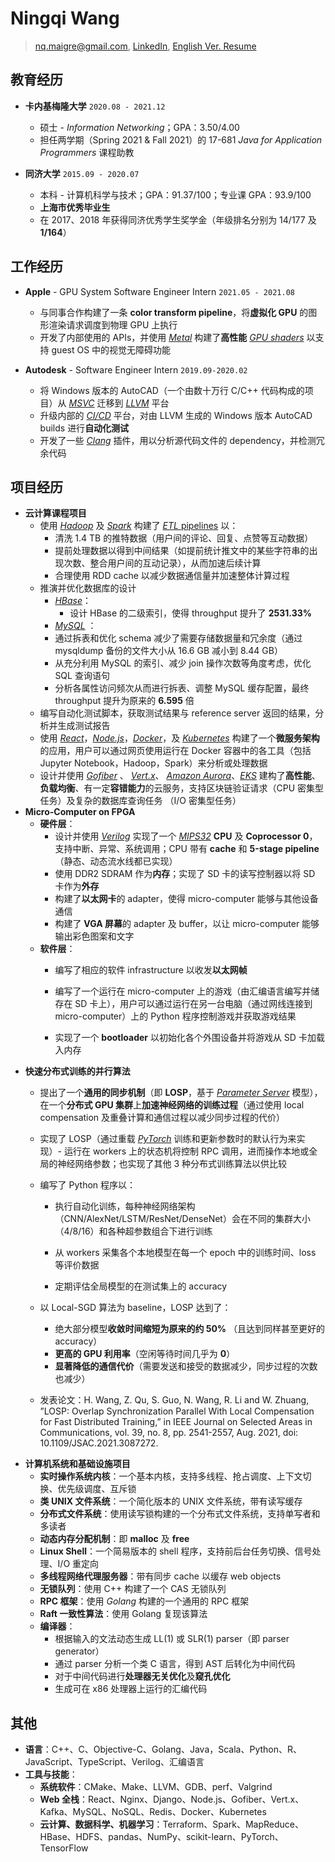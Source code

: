 # Ningqi Wang

> nq.maigre@gmail.com, [LinkedIn](https://www.linkedin.com/in/ningqi-wang), [English Ver. Resume](https://drive.google.com/file/d/1xYoTwvz8s6pVGqTGwRoXwsvuOyOlt6ME)
>



## 教育经历

* __卡内基梅隆大学__ `2020.08 - 2021.12`
  * 硕士 - *Information Networking*；GPA：3.50/4.00
  * 担任两学期（Spring 2021 & Fall 2021）的 17-681 *Java for Application Programmers* 课程助教

* __同济大学__ `2015.09 - 2020.07`
  * 本科 - 计算机科学与技术；GPA：91.37/100；专业课 GPA：93.9/100
  * **上海市优秀毕业生**
  * 在 2017、2018 年获得同济优秀学生奖学金（年级排名分别为 14/177 及 **1/164**）



## 工作经历

* __Apple__ - GPU System Software Engineer Intern `2021.05 - 2021.08`
  * 与同事合作构建了一条 **color transform pipeline**，将**虚拟化 GPU** 的图形渲染请求调度到物理 GPU 上执行
  * 开发了内部使用的 APIs，并使用 *<u>Metal</u>* 构建了**高性能** *<u>GPU shaders</u>* 以支持 guest OS 中的视觉无障碍功能

* __Autodesk__ - Software Engineer Intern `2019.09-2020.02`
  * 将 Windows 版本的 AutoCAD（一个由数十万行 C/C++ 代码构成的项目）从 *<u>MSVC</u>* 迁移到 *<u>LLVM</u>* 平台
  * 升级内部的 *<u>CI/CD</u>* 平台，对由 LLVM 生成的 Windows 版本 AutoCAD builds 进行**自动化测试**
  * 开发了一些 *<u>Clang</u>* 插件，用以分析源代码文件的 dependency，并检测冗余代码



## 项目经历

* **云计算课程项目**
  * 使用 *<u>Hadoop</u>* 及 *<u>Spark</u>* 构建了 <u>*ETL* pipelines</u> 以：
    * 清洗 1.4 TB 的推特数据（用户间的评论、回复、点赞等互动数据）
    * 提前处理数据以得到中间结果（如提前统计推文中的某些字符串的出现次数、整合用户间的互动记录），从而加速后续计算
    * 合理使用 RDD cache 以减少数据通信量并加速整体计算过程
  * 推演并优化数据库的设计
    * <u>*HBase*</u>：
      * 设计 HBase 的二级索引，使得 throughput 提升了 **2531.33%**
    *  *<u>MySQL</u>* ：
      * 通过拆表和优化 schema 减少了需要存储数据量和冗余度（通过 mysqldump 备份的文件大小从 16.6 GB 减小到 8.44 GB）
      * 从充分利用 MySQL 的索引、减少 join 操作次数等角度考虑，优化 SQL 查询语句
      * 分析各属性访问频次从而进行拆表、调整 MySQL 缓存配置，最终 throughput 提升为原来的 **6.595** 倍
  * 编写自动化测试脚本，获取测试结果与 reference server 返回的结果，分析并生成测试报告
  * 使用 *<u>React</u>*，*<u>Node.js</u>*，*<u>Docker</u>*，及 *<u>Kubernetes</u>* 构建了一个**微服务架构**的应用，用户可以通过网页使用运行在 Docker 容器中的各工具（包括 Jupyter Notebook，Hadoop，Spark）来分析或处理数据
  * 设计并使用 *<u>Gofiber</u>* 、 *<u>Vert.x</u>*、 *<u>Amazon Aurora</u>*、*<u>EKS</u>* 建构了**高性能**、**负载均衡**、有一定**容错能力**的云服务，支持区块链验证请求（CPU 密集型任务）及复杂的数据库查询任务 （I/O 密集型任务）
* **Micro-Computer on FPGA**
  * **硬件层**：
    * 设计并使用 *<u>Verilog</u>* 实现了一个 *<u>MIPS32</u>* **CPU** 及 **Coprocessor 0**，支持中断、异常、系统调用；CPU 带有 **cache** 和 **5-stage pipeline**（静态、动态流水线都已实现）
    * 使用 DDR2 SDRAM 作为**内存**；实现了 SD 卡的读写控制器以将 SD 卡作为**外存**
    * 构建了**以太网卡**的 adapter，使得 micro-computer 能够与其他设备通信
    * 构建了 **VGA 屏幕**的 adapter 及 buffer，以让 micro-computer 能够输出彩色图案和文字
  * **软件层**：
    * 编写了相应的软件 infrastructure 以收发**以太网帧**
    * 编写了一个运行在 micro-computer 上的游戏（由汇编语言编写并储存在 SD 卡上），用户可以通过运行在另一台电脑（通过网线连接到 micro-computer）上的 Python 程序控制游戏并获取游戏结果

    * 实现了一个 **bootloader** 以初始化各个外围设备并将游戏从 SD 卡加载入内存
* **快速分布式训练的并行算法**
  * 提出了一个**通用的同步机制**（即 **LOSP**，基于 *<u>Parameter Server</u>* 模型），在一个**分布式 GPU 集群**上**加速神经网络的训练过程**（通过使用 local compensation 及重叠计算和通信过程以减少同步过程的代价）

  * 实现了 LOSP（通过重载 *<u>PyTorch</u>* 训练和更新参数时的默认行为来实现）- 运行在 workers 上的状态机将控制 RPC 调用，进而操作本地或全局的神经网络参数；也实现了其他 3 种分布式训练算法以供比较

  * 编写了 Python 程序以：

    * 执行自动化训练，每种神经网络架构（CNN/AlexNet/LSTM/ResNet/DenseNet）会在不同的集群大小（4/8/16）和各种超参数组合下进行训练
    * 从 workers 采集各个本地模型在每一个 epoch 中的训练时间、loss 等评价数据

    * 定期评估全局模型的在测试集上的 accuracy

  * 以 Local-SGD 算法为 baseline，LOSP 达到了：

    * 绝大部分模型**收敛时间缩短为原来的约 50%** （且达到同样甚至更好的 accuracy）
    * **更高的 GPU 利用率**（空闲等待时间几乎为 **0**）
    * **显著降低的通信代价**（需要发送和接受的数据减少，同步过程的次数也减少）

  * 发表论文：H. Wang, Z. Qu, S. Guo, N. Wang, R. Li and W. Zhuang, ”LOSP: Overlap Synchronization Parallel With Local Compensation for Fast Distributed Training,” in IEEE Journal on Selected Areas in Communications, vol. 39, no. 8, pp. 2541-2557, Aug. 2021, doi: 10.1109/JSAC.2021.3087272.
* **计算机系统和基础设施项目**
  * **实时操作系统内核**：一个基本内核，支持多线程、抢占调度、上下文切换、优先级调度、互斥锁
  * **类 UNIX 文件系统**：一个简化版本的 UNIX 文件系统，带有读写缓存
  * **分布式文件系统**：使用读写锁构建的一个分布式文件系统，支持单写者和多读者
  * **动态内存分配机制**：即 **malloc** 及 **free**
  * **Linux Shell**：一个简易版本的 shell 程序，支持前后台任务切换、信号处理、I/O 重定向
  * **多线程网络代理服务器**：带有同步 cache 以缓存 web objects
  * **无锁队列**：使用 C++ 构建了一个 CAS 无锁队列
  * **RPC 框架**：使用 *Golang* 构建的一个通用的 RPC 框架
  * **Raft 一致性算法**：使用 Golang 复现该算法
  * **编译器**：
    * 根据输入的文法动态生成 LL(1) 或 SLR(1) parser（即 parser generator）
    * 通过 parser 分析一个类 C 语言，得到 AST 后转化为中间代码
    * 对于中间代码进行**处理器无关优化**及**窥孔优化**
    * 生成可在 x86 处理器上运行的汇编代码



## 其他

* **语言**：C++、C、Objective-C、Golang、Java，Scala、Python、R、JavaScript、TypeScript、Verilog、汇编语言
* **工具与技能**：
  * **系统软件**：CMake、Make、LLVM、GDB、perf、Valgrind
  * **Web 全栈**：React、Nginx、Django、Node.js、Gofiber、Vert.x、Kafka、MySQL、NoSQL、Redis、Docker、Kubernetes
  * **云计算、数据科学、机器学习**：Terraform、Spark、MapReduce、HBase、HDFS、pandas、NumPy、scikit-learn、PyTorch、TensorFlow

